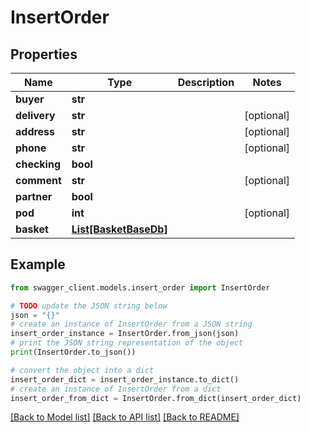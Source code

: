 # InsertOrder


## Properties

Name | Type | Description | Notes
------------ | ------------- | ------------- | -------------
**buyer** | **str** |  | 
**delivery** | **str** |  | [optional] 
**address** | **str** |  | [optional] 
**phone** | **str** |  | [optional] 
**checking** | **bool** |  | 
**comment** | **str** |  | [optional] 
**partner** | **bool** |  | 
**pod** | **int** |  | [optional] 
**basket** | [**List[BasketBaseDb]**](BasketBaseDb.md) |  | 

## Example

```python
from swagger_client.models.insert_order import InsertOrder

# TODO update the JSON string below
json = "{}"
# create an instance of InsertOrder from a JSON string
insert_order_instance = InsertOrder.from_json(json)
# print the JSON string representation of the object
print(InsertOrder.to_json())

# convert the object into a dict
insert_order_dict = insert_order_instance.to_dict()
# create an instance of InsertOrder from a dict
insert_order_from_dict = InsertOrder.from_dict(insert_order_dict)
```
[[Back to Model list]](../README.md#documentation-for-models) [[Back to API list]](../README.md#documentation-for-api-endpoints) [[Back to README]](../README.md)


